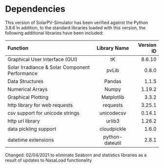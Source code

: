 # Dependencies  
This version of SolarPV-Simulator has been verified against the Python 3.8.6 
In addition, to the standard libraries loaded with this version, the following additional libraries have been included:

| Function       | Library Name     | Version ID     |  
| :------------- | :----------: | -----------: |  
| Graphical User Interface (GUI) | tK  | 8.6.10     |  
| Solar Irradiance & Solar Component Performance   | pvLib | 0.8.0  |  
| Data Structures | Pandas | 1.1.5  |  
| Numerical Arrays | Numpy | 1.19.2  |  
| Graphical Plotting | Matplotlib | 3.3.2  |  
| http library for web requests |  requests | 3.25.1 |  
| csv support for unicode strings | unicodecsv  | 0.14.1 |  
| http url library | urlib3 |  1.26.2 |  
| data pickling support | cloudpickle | 1.6.0   |  
| datetime extensions | python-dateutil | 2.8.1  |  


Changed: 02/04/2021 to eliminate Seaborn and statistics libraries as a result of updates to NasaLoad functionality
